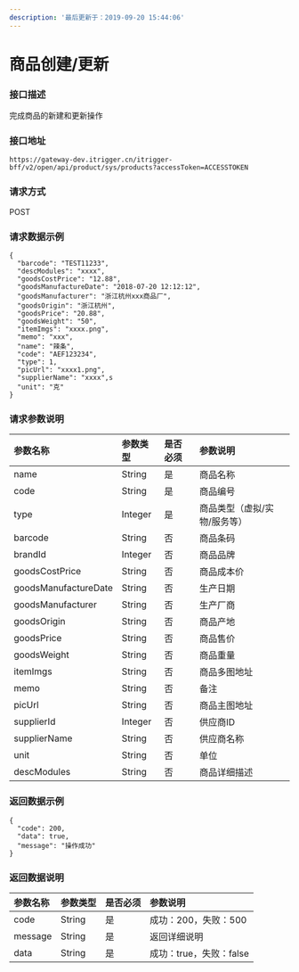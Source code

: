 ```yaml
---
description: '最后更新于：2019-09-20 15:44:06'
---
```


# 商品创建/更新

### 接口描述

完成商品的新建和更新操作

### 接口地址

```text
https://gateway-dev.itrigger.cn/itrigger-bff/v2/open/api/product/sys/products?accessToken=ACCESSTOKEN
```

### 请求方式

POST

### 请求数据示例

```text
{
  "barcode": "TEST11233",
  "descModules": "xxxx",
  "goodsCostPrice": "12.88",
  "goodsManufactureDate": "2018-07-20 12:12:12",
  "goodsManufacturer": "浙江杭州xxx商品厂",
  "goodsOrigin": "浙江杭州",
  "goodsPrice": "20.88",
  "goodsWeight": "50",
  "itemImgs": "xxxx.png",
  "memo": "xxx",
  "name": "辣条",
  "code": "AEF123234",
  "type": 1,
  "picUrl": "xxxx1.png",
  "supplierName": "xxxx",s
  "unit": "克"
}
```

### 请求参数说明

| 参数名称 | 参数类型 | 是否必须 | 参数说明 |
| :--- | :--- | :--- | :--- |
| name | String | 是 | 商品名称 |
| code | String | 是 | 商品编号 |
| type | Integer | 是 | 商品类型（虚拟/实物/服务等） |
| barcode | String | 否 | 商品条码 |
| brandId | Integer | 否 | 商品品牌 |
| goodsCostPrice | String | 否 | 商品成本价 |
| goodsManufactureDate | String | 否 | 生产日期 |
| goodsManufacturer | String | 否 | 生产厂商 |
| goodsOrigin | String | 否 | 商品产地 |
| goodsPrice | String | 否 | 商品售价 |
| goodsWeight | String | 否 | 商品重量 |
| itemImgs | String | 否 | 商品多图地址 |
| memo | String | 否 | 备注 |
| picUrl | String | 否 | 商品主图地址 |
| supplierId | Integer | 否 | 供应商ID |
| supplierName | String | 否 | 供应商名称 |
| unit | String | 否 | 单位 |
| descModules | String | 否 | 商品详细描述 |

### 返回数据示例

```text
{
  "code": 200,
  "data": true,
  "message": "操作成功"
}
```

### 返回数据说明

| 参数名称 | 参数类型 | 是否必须 | 参数说明 |
| :--- | :--- | :--- | :--- |
| code | String | 是 | 成功：200，失败：500 |
| message | String | 是 | 返回详细说明 |
| data | String | 是 | 成功：true，失败：false |

